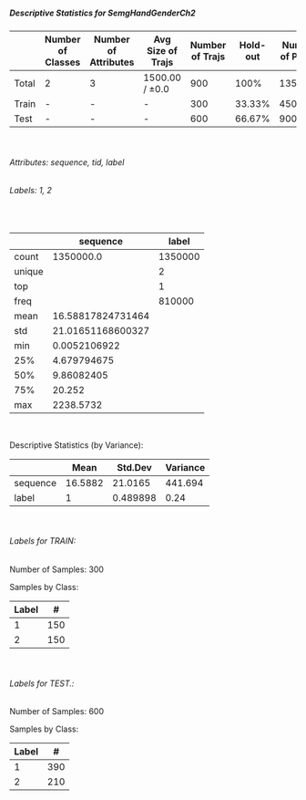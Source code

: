 ##### Descriptive Statistics for SemgHandGenderCh2


|       |   Number of Classes |   Number of Attributes |   Avg Size of Trajs |   Number of Trajs | Hold-out   |   Number of Points |   Longest Size |   Shortest Size |
|-------|---------------------|------------------------|---------------------|-------------------|------------|--------------------|----------------|-----------------|
| Total | 2                   | 3                      | 1500.00 / ±0.0      | 900               | 100%       |            1350000 |           1500 |            1500 |
| Train | -                   | -                      | -                   | 300               | 33.33%     |             450000 |           1500 |            1500 |
| Test  | -                   | -                      | -                   | 600               | 66.67%     |             900000 |           1500 |            1500 |

&nbsp;

###### Attributes: sequence, tid, label


###### Labels: 1, 2

&nbsp;

|        | sequence          | label   |
|--------|-------------------|---------|
| count  | 1350000.0         | 1350000 |
| unique |                   | 2       |
| top    |                   | 1       |
| freq   |                   | 810000  |
| mean   | 16.58817824731464 |         |
| std    | 21.01651168600327 |         |
| min    | 0.0052106922      |         |
| 25%    | 4.679794675       |         |
| 50%    | 9.86082405        |         |
| 75%    | 20.252            |         |
| max    | 2238.5732         |         |

&nbsp;

Descriptive Statistics (by Variance): 


|          |    Mean |   Std.Dev |   Variance |
|----------|---------|-----------|------------|
| sequence | 16.5882 | 21.0165   |    441.694 |
| label    |  1      |  0.489898 |      0.24  |

&nbsp;

###### Labels for TRAIN:


Number of Samples: 300
Samples by Class:
|   Label |   # |
|---------|-----|
|       1 | 150 |
|       2 | 150 |

&nbsp;

###### Labels for TEST.:


Number of Samples: 600
Samples by Class:
|   Label |   # |
|---------|-----|
|       1 | 390 |
|       2 | 210 |